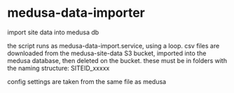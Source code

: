 # medusa-data-importer
import site data into medusa db

the script runs as medusa-data-import.service, using a loop.
csv files are downloaded from the medusa-site-data S3 bucket, imported into the medusa database, then deleted on the bucket.
these must be in folders with the naming structure: SITEID_xxxxx

config settings are taken from the same file as medusa
